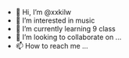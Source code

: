 - 👋 Hi, I’m @xxkilw
- 👀 I’m interested in music
- 🌱 I’m currently learning 9 class
- 💞️ I’m looking to collaborate on ...
- 📫 How to reach me ...

<!---
xxkilw/xxkilw is a ✨ special ✨ repository because its `README.md` (this file) appears on your GitHub profile.
You can click the Preview link to take a look at your changes.
--->

